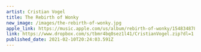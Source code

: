 ```yaml
---
artist: Cristian Vogel
title: The Rebirth of Wonky
new_image: /images/the-rebirth-of-wonky.jpg
apple_link: https://music.apple.com/us/album/rebirth-of-wonky/1548348788
link: https://www.dropbox.com/s/tbmr4bq0sez1l41/CristianVogel.zip?dl=1
published_date: 2021-02-10T20:24:03.591Z
---
```

